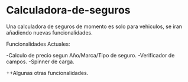 # Calculadora-de-seguros

Una calculadora de seguros de momento es solo para vehiculos, se iran añadiendo nuevas funcionalidades.

Funcionalidades Actuales:

-Calculo de precio segun Año/Marca/Tipo de seguro.
-Verificador de campos.
-Spinner de carga.

++Algunas otras funcionalidades.

